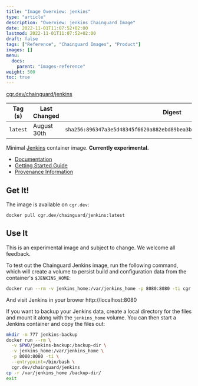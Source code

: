```yaml
---
title: "Image Overview: jenkins"
type: "article"
description: "Overview: jenkins Chainguard Image"
date: 2022-11-01T11:07:52+02:00
lastmod: 2022-11-01T11:07:52+02:00
draft: false
tags: ["Reference", "Chainguard Images", "Product"]
images: []
menu:
  docs:
    parent: "images-reference"
weight: 500
toc: true
---
```


[cgr.dev/chainguard/jenkins](https://github.com/chainguard-images/images/tree/main/images/jenkins)

| Tag (s)   | Last Changed | Digest                                                                    |
|-----------|--------------|---------------------------------------------------------------------------|
|  `latest` | August 30th  | `sha256:896347a3e5d48345f6620a882ebd89bea3bc1f9095e8e48cd3ed7c5c743f6b69` |



Minimal [Jenkins](https://jenkins.io) container image. **Currently experimental.**

- [Documentation](https://edu.chainguard.dev/chainguard/chainguard-images/reference/jenkins)
- [Getting Started Guide](https://edu.chainguard.dev/chainguard/chainguard-images/reference/jenkins/overview/#use-it)
- [Provenance Information](https://edu.chainguard.dev/chainguard/chainguard-images/reference/jenkins/provenance_info/)

## Get It!

The image is available on `cgr.dev`:

```
docker pull cgr.dev/chainguard/jenkins:latest
```

## Use It

This is an experimental image and subject to change.  We welcome all feedback.

To test out the Chainguard Jenkins image, run the following command, which will create a volume to persist build and configuration data from the container's `$JENKINS_HOME`:

```sh
docker run --rm -v jenkins_home:/var/jenkins_home -p 8080:8080 -ti cgr.dev/chainguard/jenkins
```

And visit Jenkins in your brower http://localhost:8080

If you want to backup your Jenkins data, create a local directory for the files and mount it along with the `jenkins_home` volume. You can then start a Jenkins container and copy the files out:

```sh
mkdir -m 777 jenkins-backup
docker run --rm \
  -v $PWD/jenkins-backup:/backup-dir \
  -v jenkins_home:/var/jenkins_home \
  -p 8080:8080 -ti \
  --entrypoint=/bin/bash \
  cgr.dev/chainguard/jenkins
cp -r /var/jenkins_home /backup-dir/
exit
```

